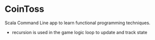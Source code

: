 # CoinToss
Scala Command Line app to learn functional programming techniques.
- recursion is used in the game logic loop to update and track state
